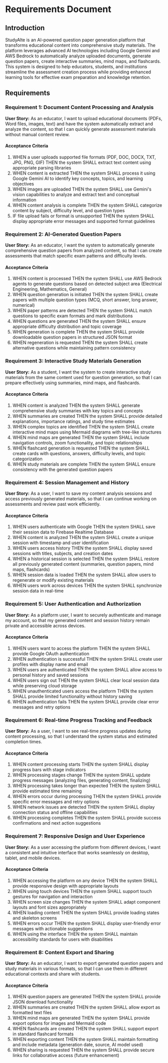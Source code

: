 # Requirements Document

## Introduction

StudyAlte is an AI-powered question paper generation platform that transforms educational content into comprehensive study materials. The platform leverages advanced AI technologies including Google Gemini and AWS Bedrock to automatically analyze uploaded documents, generate question papers, create interactive summaries, mind maps, and flashcards. This system is designed to help educators, students, and institutions streamline the assessment creation process while providing enhanced learning tools for effective exam preparation and knowledge retention.

## Requirements

### Requirement 1: Document Content Processing and Analysis

**User Story:** As an educator, I want to upload educational documents (PDFs, Word files, images, text) and have the system automatically extract and analyze the content, so that I can quickly generate assessment materials without manual content review.

#### Acceptance Criteria

1. WHEN a user uploads supported file formats (PDF, DOC, DOCX, TXT, JPG, PNG, GIF) THEN the system SHALL extract text content using appropriate parsing libraries
2. WHEN content is extracted THEN the system SHALL process it using Google Gemini AI to identify key concepts, topics, and learning objectives
3. WHEN images are uploaded THEN the system SHALL use Gemini's vision capabilities to analyze and extract text and conceptual information
4. WHEN content analysis is complete THEN the system SHALL categorize content by subject, difficulty level, and question types
5. IF file upload fails or format is unsupported THEN the system SHALL display appropriate error messages and supported format guidelines

### Requirement 2: AI-Generated Question Papers

**User Story:** As an educator, I want the system to automatically generate comprehensive question papers from analyzed content, so that I can create assessments that match specific exam patterns and difficulty levels.

#### Acceptance Criteria

1. WHEN content is processed THEN the system SHALL use AWS Bedrock agents to generate questions based on detected subject area (Electrical Engineering, Mathematics, General)
2. WHEN question generation is initiated THEN the system SHALL create papers with multiple question types (MCQ, short answer, long answer, numerical)
3. WHEN paper patterns are detected THEN the system SHALL match questions to specific exam formats and mark distributions
4. WHEN questions are generated THEN the system SHALL ensure appropriate difficulty distribution and topic coverage
5. WHEN generation is complete THEN the system SHALL provide downloadable question papers in structured JSON format
6. WHEN regeneration is requested THEN the system SHALL create alternative questions while maintaining pattern consistency

### Requirement 3: Interactive Study Materials Generation

**User Story:** As a student, I want the system to create interactive study materials from the same content used for question generation, so that I can prepare effectively using summaries, mind maps, and flashcards.

#### Acceptance Criteria

1. WHEN content is analyzed THEN the system SHALL generate comprehensive study summaries with key topics and concepts
2. WHEN summaries are created THEN the system SHALL provide detailed explanations, importance ratings, and study time estimates
3. WHEN complex topics are identified THEN the system SHALL create interactive mind maps using Mermaid diagrams with tree-like structures
4. WHEN mind maps are generated THEN the system SHALL include navigation controls, zoom functionality, and topic relationships
5. WHEN flashcard generation is requested THEN the system SHALL create cards with questions, answers, difficulty levels, and topic categorization
6. WHEN study materials are complete THEN the system SHALL ensure consistency with the generated question papers

### Requirement 4: Session Management and History

**User Story:** As a user, I want to save my content analysis sessions and access previously generated materials, so that I can continue working on assessments and review past work efficiently.

#### Acceptance Criteria

1. WHEN users authenticate with Google THEN the system SHALL save their session data to Firebase Realtime Database
2. WHEN content is analyzed THEN the system SHALL create a unique session with timestamp and user identification
3. WHEN users access history THEN the system SHALL display saved sessions with titles, subjects, and creation dates
4. WHEN a historical session is selected THEN the system SHALL restore all previously generated content (summaries, question papers, mind maps, flashcards)
5. WHEN session data is loaded THEN the system SHALL allow users to regenerate or modify existing materials
6. WHEN users work across devices THEN the system SHALL synchronize session data in real-time

### Requirement 5: User Authentication and Authorization

**User Story:** As a platform user, I want to securely authenticate and manage my account, so that my generated content and session history remain private and accessible across devices.

#### Acceptance Criteria

1. WHEN users want to access the platform THEN the system SHALL provide Google OAuth authentication
2. WHEN authentication is successful THEN the system SHALL create user profiles with display name and email
3. WHEN users are authenticated THEN the system SHALL allow access to personal history and saved sessions
4. WHEN users sign out THEN the system SHALL clear local session data while preserving cloud storage
5. WHEN unauthenticated users access the platform THEN the system SHALL provide limited functionality without history saving
6. WHEN authentication fails THEN the system SHALL provide clear error messages and retry options

### Requirement 6: Real-time Progress Tracking and Feedback

**User Story:** As a user, I want to see real-time progress updates during content processing, so that I understand the system status and estimated completion times.

#### Acceptance Criteria

1. WHEN content processing starts THEN the system SHALL display progress bars with stage indicators
2. WHEN processing stages change THEN the system SHALL update progress messages (analyzing files, generating content, finalizing)
3. WHEN processing takes longer than expected THEN the system SHALL provide estimated time remaining
4. WHEN errors occur during processing THEN the system SHALL provide specific error messages and retry options
5. WHEN network issues are detected THEN the system SHALL display connection status and offline capabilities
6. WHEN processing completes THEN the system SHALL provide success confirmations and next action suggestions

### Requirement 7: Responsive Design and User Experience

**User Story:** As a user accessing the platform from different devices, I want a consistent and intuitive interface that works seamlessly on desktop, tablet, and mobile devices.

#### Acceptance Criteria

1. WHEN accessing the platform on any device THEN the system SHALL provide responsive design with appropriate layouts
2. WHEN using touch devices THEN the system SHALL support touch gestures for navigation and interaction
3. WHEN screen size changes THEN the system SHALL adapt component layouts and font sizes appropriately
4. WHEN loading content THEN the system SHALL provide loading states and skeleton screens
5. WHEN errors occur THEN the system SHALL display user-friendly error messages with actionable suggestions
6. WHEN using the interface THEN the system SHALL maintain accessibility standards for users with disabilities

### Requirement 8: Content Export and Sharing

**User Story:** As an educator, I want to export generated question papers and study materials in various formats, so that I can use them in different educational contexts and share with students.

#### Acceptance Criteria

1. WHEN question papers are generated THEN the system SHALL provide JSON download functionality
2. WHEN summaries are created THEN the system SHALL allow export as formatted text files
3. WHEN mind maps are generated THEN the system SHALL provide export options for images and Mermaid code
4. WHEN flashcards are created THEN the system SHALL support export in standard flashcard formats
5. WHEN exporting content THEN the system SHALL maintain formatting and include metadata (generation date, source, AI model used)
6. WHEN sharing is requested THEN the system SHALL provide secure links for collaborative access (future enhancement)